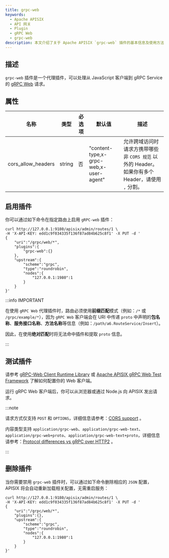 ```yaml
---
title: grpc-web
keywords:
  - Apache APISIX
  - API 网关
  - Plugin
  - gRPC Web
  - grpc-web
description: 本文介绍了关于 Apache APISIX `grpc-web` 插件的基本信息及使用方法。
---
```


<!--
#
# Licensed to the Apache Software Foundation (ASF) under one or more
# contributor license agreements.  See the NOTICE file distributed with
# this work for additional information regarding copyright ownership.
# The ASF licenses this file to You under the Apache License, Version 2.0
# (the "License"); you may not use this file except in compliance with
# the License.  You may obtain a copy of the License at
#
#     http://www.apache.org/licenses/LICENSE-2.0
#
# Unless required by applicable law or agreed to in writing, software
# distributed under the License is distributed on an "AS IS" BASIS,
# WITHOUT WARRANTIES OR CONDITIONS OF ANY KIND, either express or implied.
# See the License for the specific language governing permissions and
# limitations under the License.
#
-->

## 描述

`grpc-web` 插件是一个代理插件，可以处理从 JavaScript 客户端到 gRPC Service 的 [gRPC Web](https://github.com/grpc/grpc-web) 请求。

## 属性

| 名称                  | 类型    | 必选项 | 默认值                                     | 描述                                                             |
|---------------------| ------- |----|-----------------------------------------|----------------------------------------------------------------|
| cors_allow_headers  | string  | 否  | "content-type,x-grpc-web,x-user-agent"  | 允许跨域访问时请求方携带哪些非 `CORS 规范` 以外的 Header。如果你有多个 Header，请使用 `,` 分割。 |

## 启用插件

你可以通过如下命令在指定路由上启用 `gRPC-web` 插件：

```shell
curl http://127.0.0.1:9180/apisix/admin/routes/1 \
-H 'X-API-KEY: edd1c9f034335f136f87ad84b625c8f1' -X PUT -d '
{
    "uri":"/grpc/web/*",
    "plugins":{
        "grpc-web":{}
    },
    "upstream":{
        "scheme":"grpc",
        "type":"roundrobin",
        "nodes":{
            "127.0.0.1:1980":1
        }
    }
}'
```

:::info IMPORTANT

在使用 `gRPC Web` 代理插件时，路由必须使用**前缀匹配**模式（例如：`/*` 或 `/grpc/example/*`），因为 `gRPC Web` 客户端会在 URI 中传递 `proto` 中声明的**包名称**、**服务接口名称**、**方法名称**等信息（例如：`/path/a6.RouteService/Insert`）。

因此，在使用**绝对匹配**时将无法命中插件和提取 `proto` 信息。

:::

## 测试插件

请参考 [gRPC-Web Client Runtime Library](https://www.npmjs.com/package/grpc-web) 或 [Apache APISIX gRPC Web Test Framework](https://github.com/apache/apisix/tree/master/t/plugin/grpc-web) 了解如何配置你的 Web 客户端。

运行 gRPC Web 客户端后，你可以从浏览器或通过 Node.js 向 APISIX 发出请求。

:::note

请求方式仅支持 `POST` 和 `OPTIONS`，详细信息请参考：[CORS support](https://github.com/grpc/grpc-web/blob/master/doc/browser-features.md#cors-support) 。

内容类型支持 `application/grpc-web`、`application/grpc-web-text`、`application/grpc-web+proto`、`application/grpc-web-text+proto`，详细信息请参考：[Protocol differences vs gRPC over HTTP2](https://github.com/grpc/grpc/blob/master/doc/PROTOCOL-WEB.md#protocol-differences-vs-grpc-over-http2) 。

:::

## 删除插件

当你需要禁用 `grpc-web` 插件时，可以通过如下命令删除相应的 `JSON` 配置，APISIX 将会自动重新加载相关配置，无需重启服务：

```shell
curl http://127.0.0.1:9180/apisix/admin/routes/1 \
-H 'X-API-KEY: edd1c9f034335f136f87ad84b625c8f1' -X PUT -d '
{
    "uri":"/grpc/web/*",
    "plugins":{},
    "upstream":{
        "scheme":"grpc",
        "type":"roundrobin",
        "nodes":{
            "127.0.0.1:1980":1
        }
    }
}'
```
